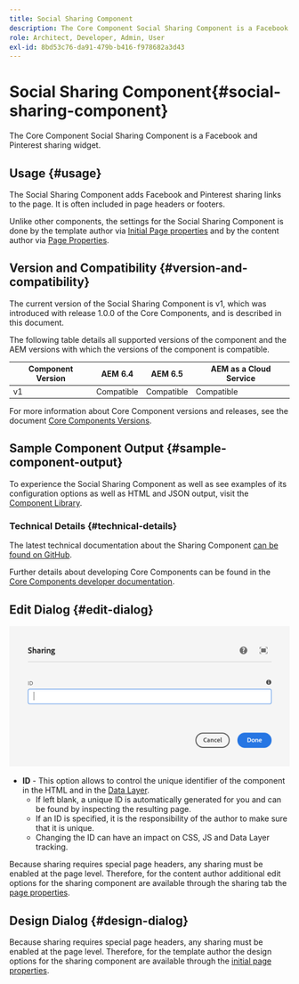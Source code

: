 ```yaml
---
title: Social Sharing Component
description: The Core Component Social Sharing Component is a Facebook and Pinterest sharing widget.
role: Architect, Developer, Admin, User
exl-id: 8bd53c76-da91-479b-b416-f978682a3d43
---
```

# Social Sharing Component{#social-sharing-component}

The Core Component Social Sharing Component is a Facebook and Pinterest sharing widget.

## Usage {#usage}

The Social Sharing Component adds Facebook and Pinterest sharing links to the page. It is often included in page headers or footers.

Unlike other components, the settings for the Social Sharing Component is done by the template author via [Initial Page properties](https://docs.adobe.com/content/help/en/experience-manager-cloud-service/sites/authoring/features/templates.html) and by the content author via [Page Properties](https://docs.adobe.com/content/help/en/experience-manager-cloud-service/sites/authoring/fundamentals/page-properties.html).

## Version and Compatibility {#version-and-compatibility}

The current version of the Social Sharing Component is v1, which was introduced with release 1.0.0 of the Core Components, and is described in this document.

The following table details all supported versions of the component and the AEM versions with which the versions of the component is compatible.

|Component Version|AEM 6.4|AEM 6.5|AEM as a Cloud Service|
|--- |--- |--- |---|
|v1|Compatible|Compatible|Compatible|

For more information about Core Component versions and releases, see the document [Core Components Versions](/help/versions.md).

## Sample Component Output {#sample-component-output}

To experience the Social Sharing Component as well as see examples of its configuration options as well as HTML and JSON output, visit the [Component Library](https://adobe.com/go/aem_cmp_library_sharing).

### Technical Details {#technical-details}

The latest technical documentation about the Sharing Component [can be found on GitHub](https://adobe.com/go/aem_cmp_tech_sharing_v1).

Further details about developing Core Components can be found in the [Core Components developer documentation](/help/developing/overview.md).

## Edit Dialog {#edit-dialog}

![Sharing Component's edit dialog](/help/assets/sharing-edit.png)

* **ID** - This option allows to control the unique identifier of the component in the HTML and in the [Data Layer](/help/developing/data-layer/overview.md).
  * If left blank, a unique ID is automatically generated for you and can be found by inspecting the resulting page.
  * If an ID is specified, it is the responsibility of the author to make sure that it is unique.
  * Changing the ID can have an impact on CSS, JS and Data Layer tracking.

Because sharing requires special page headers, any sharing must be enabled at the page level. Therefore, for the content author additional edit options for the sharing component are available through the sharing tab the [page properties](https://docs.adobe.com/content/help/en/experience-manager-cloud-service/sites/authoring/fundamentals/page-properties.html).

## Design Dialog {#design-dialog}

Because sharing requires special page headers, any sharing must be enabled at the page level. Therefore, for the template author the design options for the sharing component are available through the [initial page properties](https://docs.adobe.com/content/help/en/experience-manager-cloud-service/sites/authoring/features/templates.html).
